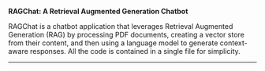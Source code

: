 **RAGChat: A Retrieval Augmented Generation Chatbot**

RAGChat is a chatbot application that leverages Retrieval Augmented Generation (RAG) by processing PDF documents, creating a vector store from their content, and then using a language model to generate context-aware responses. All the code is contained in a single file for simplicity.

---


